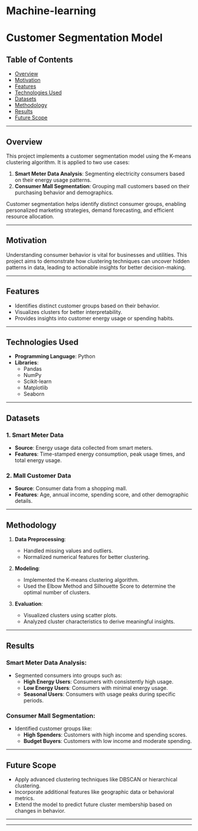# Machine-learning
# Customer Segmentation Model

## Table of Contents
- [Overview](#overview)
- [Motivation](#motivation)
- [Features](#features)
- [Technologies Used](#technologies-used)
- [Datasets](#datasets)
- [Methodology](#methodology)
- [Results](#results)
- [Future Scope](#future-scope)


---

## Overview
This project implements a customer segmentation model using the K-means clustering algorithm. It is applied to two use cases:
1. **Smart Meter Data Analysis**: Segmenting electricity consumers based on their energy usage patterns.
2. **Consumer Mall Segmentation**: Grouping mall customers based on their purchasing behavior and demographics.

Customer segmentation helps identify distinct consumer groups, enabling personalized marketing strategies, demand forecasting, and efficient resource allocation.

---

## Motivation
Understanding consumer behavior is vital for businesses and utilities. This project aims to demonstrate how clustering techniques can uncover hidden patterns in data, leading to actionable insights for better decision-making.

---

## Features
- Identifies distinct customer groups based on their behavior.
- Visualizes clusters for better interpretability.
- Provides insights into customer energy usage or spending habits.

---

## Technologies Used
- **Programming Language**: Python
- **Libraries**:
  - Pandas
  - NumPy
  - Scikit-learn
  - Matplotlib
  - Seaborn

---

## Datasets
### 1. **Smart Meter Data**
- **Source**: Energy usage data collected from smart meters.
- **Features**: Time-stamped energy consumption, peak usage times, and total energy usage.

### 2. **Mall Customer Data**
- **Source**: Consumer data from a shopping mall.
- **Features**: Age, annual income, spending score, and other demographic details.

---

## Methodology
1. **Data Preprocessing**:
   - Handled missing values and outliers.
   - Normalized numerical features for better clustering.

2. **Modeling**:
   - Implemented the K-means clustering algorithm.
   - Used the Elbow Method and Silhouette Score to determine the optimal number of clusters.

3. **Evaluation**:
   - Visualized clusters using scatter plots.
   - Analyzed cluster characteristics to derive meaningful insights.

---

## Results
### Smart Meter Data Analysis:
- Segmented consumers into groups such as:
  - **High Energy Users**: Consumers with consistently high usage.
  - **Low Energy Users**: Consumers with minimal energy usage.
  - **Seasonal Users**: Consumers with usage peaks during specific periods.

### Consumer Mall Segmentation:
- Identified customer groups like:
  - **High Spenders**: Customers with high income and spending scores.
  - **Budget Buyers**: Customers with low income and moderate spending.

---

## Future Scope
- Apply advanced clustering techniques like DBSCAN or hierarchical clustering.
- Incorporate additional features like geographic data or behavioral metrics.
- Extend the model to predict future cluster membership based on changes in behavior.

---



---




